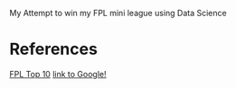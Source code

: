 My Attempt to win my FPL mini league using Data Science

# References
[FPL Top 10](https://towardsdatascience.com/beating-the-fantasy-premier-league-game-with-python-and-data-science-cf62961281be)
[link to Google!](http://google.com)
